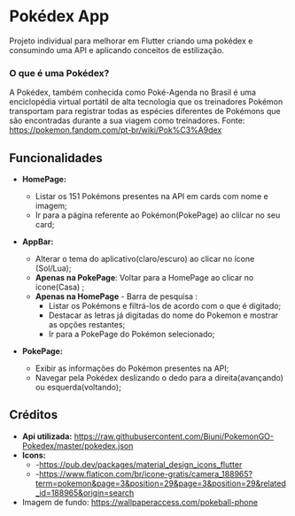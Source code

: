# Pokédex App

Projeto individual para melhorar em Flutter criando uma pokédex e consumindo uma API e aplicando conceitos de estilização.
### O que é uma Pokédex? 
A Pokédex, também conhecida como Poké-Agenda no Brasil é uma enciclopédia virtual portátil de alta tecnologia que os treinadores Pokémon transportam para registrar todas as espécies diferentes de Pokémons que são encontradas durante a sua viagem como treinadores. Fonte: https://pokemon.fandom.com/pt-br/wiki/Pok%C3%A9dex
## Funcionalidades
- **HomePage:** 
    - Listar os 151 Pokémons presentes na API em cards com nome e imagem;
    - Ir para a página referente ao Pokémon(PokePage) ao clilcar no seu card;

- **AppBar:** 
    - Alterar o tema do aplicativo(claro/escuro) ao clicar no ícone (Sol/Lua);
    - **Apenas na PokePage**: Voltar para a HomePage ao clicar no ícone(Casa) ;
    - **Apenas na HomePage** - Barra de pesquisa : 
        - Listar os Pokémons e filtrá-los de acordo com o que é digitado;
        - Destacar as letras já digitadas do nome do Pokemon e mostrar as opções restantes;
        - Ir para a PokePage do Pokémon selecionado;
    

-  **PokePage:**
    - Exibir as  informações do Pokémon presentes na API;
    - Navegar pela Pokédex deslizando o dedo para a direita(avançando) ou esquerda(voltando); 
## Créditos

- **Api utilizada:** https://raw.githubusercontent.com/Biuni/PokemonGO-Pokedex/master/pokedex.json
- **Icons:** 
    - -https://pub.dev/packages/material_design_icons_flutter
    - -https://www.flaticon.com/br/icone-gratis/camera_188965?term=pokemon&page=3&position=29&page=3&position=29&related_id=188965&origin=search
- Imagem de fundo: https://wallpaperaccess.com/pokeball-phone
## 
